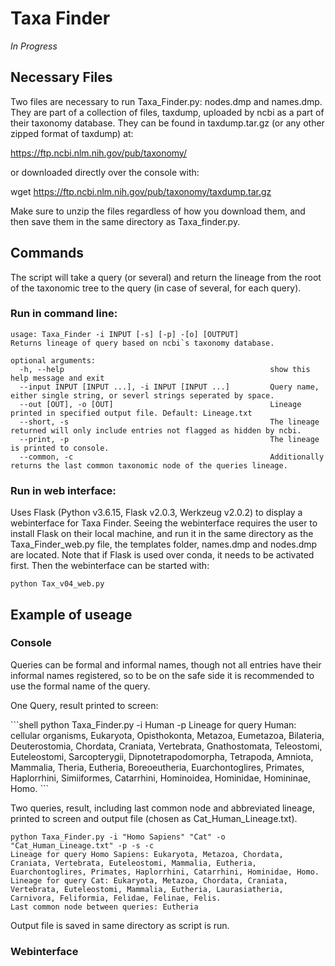 # Taxa Finder

*In Progress*

## Necessary Files

<p>Two files are necessary to run Taxa_Finder.py: nodes.dmp and names.dmp. They are part of a collection of files, taxdump, uploaded by ncbi as a part of their taxonomy database.
They can be found in taxdump.tar.gz (or any other zipped format of taxdump) at:<p>

https://ftp.ncbi.nlm.nih.gov/pub/taxonomy/

or downloaded directly over the console with:

wget https://ftp.ncbi.nlm.nih.gov/pub/taxonomy/taxdump.tar.gz 

Make sure to unzip the files regardless of how you download them, and then save them in the same directory as Taxa_finder.py.


## Commands

<p> The script will take a query (or several) and return the lineage from the root of the taxonomic tree to the query (in case of several, for each query). 
  
### Run in command line:
  
```
usage: Taxa_Finder -i INPUT [-s] [-p] -[o] [OUTPUT]
Returns lineage of query based on ncbi`s taxonomy database.

optional arguments:
  -h, --help                                              show this help message and exit
  --input INPUT [INPUT ...], -i INPUT [INPUT ...]         Query name, either single string, or severl strings seperated by space.
  --out [OUT], -o [OUT]                                   Lineage printed in specified output file. Default: Lineage.txt
  --short, -s                                             The lineage returned will only include entries not flagged as hidden by ncbi.
  --print, -p                                             The lineage is printed to console.
  --common, -c                                            Additionally returns the last common taxonomic node of the queries lineage. 
```

### Run in web interface:
Uses Flask (Python v3.6.15, Flask v2.0.3, Werkzeug v2.0.2) to display a webinterface for Taxa Finder.
Seeing the webinterface requires the user to install Flask on their local machine, and run it in the same directory as the Taxa_Finder_web.py file, the templates folder, names.dmp and nodes.dmp are located. Note that if Flask is used over conda, it needs to be activated first. Then the webinterface can be started with:

```shell
python Tax_v04_web.py
```



## Example of useage
  
### Console
<p>Queries can be formal and informal names, though not all entries have their informal names registered, so to be on the safe side it is recommended to use the formal name of the query.</p>

<p> One Query, result printed to screen: </p>  
```shell
python Taxa_Finder.py -i Human -p                                
Lineage for query Human: cellular organisms, Eukaryota, Opisthokonta, Metazoa, Eumetazoa, Bilateria, Deuterostomia, Chordata, Craniata, Vertebrata, Gnathostomata, Teleostomi, Euteleostomi, Sarcopterygii, Dipnotetrapodomorpha, Tetrapoda, Amniota, Mammalia, Theria, Eutheria, Boreoeutheria, Euarchontoglires, Primates, Haplorrhini, Simiiformes, Catarrhini, Hominoidea, Hominidae, Homininae, Homo.   
```
<p> Two queries, result, including last common node and abbreviated lineage, printed to screen and output file (chosen as Cat_Human_Lineage.txt).

```shell
python Taxa_Finder.py -i "Homo Sapiens" "Cat" -o "Cat_Human_Lineage.txt" -p -s -c                                                                                                        
Lineage for query Homo Sapiens: Eukaryota, Metazoa, Chordata, Craniata, Vertebrata, Euteleostomi, Mammalia, Eutheria, Euarchontoglires, Primates, Haplorrhini, Catarrhini, Hominidae, Homo.                                                                                                                                                                             
Lineage for query Cat: Eukaryota, Metazoa, Chordata, Craniata, Vertebrata, Euteleostomi, Mammalia, Eutheria, Laurasiatheria, Carnivora, Feliformia, Felidae, Felinae, Felis.                                                                                                                                                                                            
Last common node between queries: Eutheria
```
Output file is saved in same directory as script is run. 
  
### Webinterface

